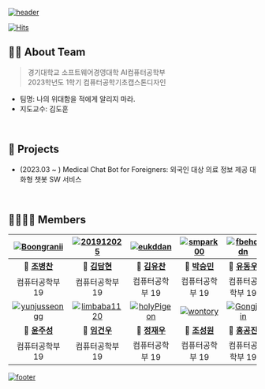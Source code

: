 [![header](https://capsule-render.vercel.app/api?type=waving&color=gradient&customColorList=4&animation=fadeIn&height=230&section=header&text=나의%20위대함을%20적에게%20알리지%20마라.&desc=2023학년도%201학기%20컴퓨터공학기초캡스톤디자인&fontSize=40&fontAlign=50&fontAlignY=33&descSize=20&descAlign=50&descAlignY=55)](https://github.com/2023-KDH-Capstone-Design)

[![Hits](https://hits.seeyoufarm.com/api/count/incr/badge.svg?url=https%3A%2F%2Fgithub.com%2F2023-KDH-Capstone-Design%2Fhit-counter&count_bg=%2300C9FF&title_bg=%23555555&icon=github.svg&icon_color=%23E7E7E7&title=Hits&edge_flat=false)](https://github.com/2023-KDH-Capstone-Design)

## 💁🏻 About Team
> 경기대학교 소프트웨어경영대학 AI컴퓨터공학부  
> 2023학년도 1학기 컴퓨터공학기초캡스톤디자인
- 팀명: 나의 위대함을 적에게 알리지 마라.  
- 지도교수: 김도훈

&nbsp;  

## 🚀 Projects
- (2023.03 ~ ) Medical Chat Bot for Foreigners: 외국인 대상 의료 정보 제공 대화형 챗봇 SW 서비스

&nbsp;  

## 👨‍👩‍👧‍👦 Members
|[![Boongranii](https://avatars.githubusercontent.com/u/102457140)](http://github.com/bbjbc)|[![201912025](https://avatars.githubusercontent.com/u/126853887)](http://github.com/)|[![eukddan](https://avatars.githubusercontent.com/u/117348447)](http://github.com/eukddan)|[![smpark00](https://avatars.githubusercontent.com/u/126854215)](http://github.com/)|[![fbehddn](https://avatars.githubusercontent.com/u/108855080)](http://github.com/fbehddn)|
|:---:|:---:|:---:|:---:|:---:|
|**👑 [조병찬](http://github.com/bbjbc)**|**🐝 [김담현](http://github.com/201912025)**|**🐝 [김유찬](http://github.com/eukddan)**|**🐝 [박승민](http://github.com/smpark00)**|**🐝 [유동우](http://github.com/fbehddn)**|
|컴퓨터공학부 19|컴퓨터공학부 19|컴퓨터공학부 19|컴퓨터공학부 19|컴퓨터공학부 19|
|[![yunjusseongg](https://avatars.githubusercontent.com/u/126853299)](http://github.com/yunjusseongg)|[![limbaba1120](https://avatars.githubusercontent.com/u/102224840)](http://github.com/limbaba1120)|[![holyPigeon](https://avatars.githubusercontent.com/u/89138189)](http://github.com/holyPigeon)|[![wontory](https://avatars.githubusercontent.com/u/94912717)](http://github.com/wontory)|[![Gongjjin](https://avatars.githubusercontent.com/u/116998029)](http://github.com/Gongjjin)|
|**🐝 [윤주성](http://github.com/yunjusseongg)**|**🐝 [임건우](http://github.com/limbaba1120)**|**🐝 [정재우](http://github.com/holyPigeon)**|**🐝 [조성원](http://github.com/wontory)**|**🐝 [홍공진](http://github.com/Gongjjin)**|
|컴퓨터공학부 19|컴퓨터공학부 19|컴퓨터공학부 19|컴퓨터공학부 19|컴퓨터공학부 19|

[![footer](https://capsule-render.vercel.app/api?type=waving&color=gradient&customColorList=4&animation=fadeIn&section=footer)](https://github.com/2023-KDH-Capstone-Design) 
